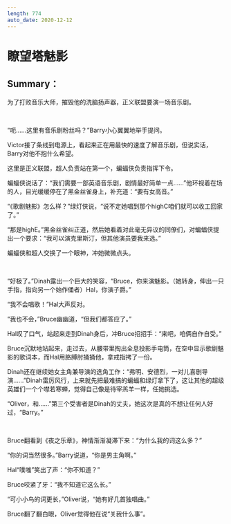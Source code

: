 ```yaml
---
length: 774
auto_date: 2020-12-12
---
```


# 瞭望塔魅影

## Summary：

为了打败音乐大师，摧毁他的洗脑扬声器，正义联盟要演一场音乐剧。

<br>

“呃……这里有音乐剧粉丝吗？”Barry小心翼翼地举手提问。

Victor接了条线到电源上，看起来正在用最快的速度了解音乐剧，但说实话，Barry对他不抱什么希望。

这里是正义联盟，超人负责站在第一个，蝙蝠侠负责指挥下令。

蝙蝠侠说话了：“我们需要一部英语音乐剧，剧情最好简单一点……”他环视着在场的人，目光缓缓停在了黑金丝雀身上，补充道：“要有女高音。”

“《歌剧魅影》怎么样？”绿灯侠说，“说不定她唱到那个highC咱们就可以收工回家了。”

“那是highE。”黑金丝雀纠正道，然后她看着对此毫无异议的同僚们，对蝙蝠侠提出一个要求：“我可以演克里斯汀，但其他演员要我来选。”

蝙蝠侠和超人交换了一个眼神，冲她微微点头。

<br>

“好极了。”Dinah露出一个巨大的笑容，“Bruce，你来演魅影。（她转身，伸出一只手指，指向另一个始作俑者）Hal，你演子爵。”

“我不会唱歌！”Hal大声反对。

“我也不会，”Bruce幽幽道，“但我们都答应了。”

Hal叹了口气，站起来走到Dinah身后，冲Bruce招招手：“来吧，咱俩自作自受。”

Bruce沉默地站起来，走过去，从腰带里掏出全息投影手电筒，在空中显示歌剧魅影的歌词本，而Hal用胳膊肘捅捅他，拿戒指拷了一份。

Dinah还在继续她女主角兼导演的选角工作：“弗明、安德烈，一对儿喜剧导演……”Dinah雷厉风行，上来就先把最难搞的蝙蝠和绿灯拿下了，这让其他的超级英雄们一个个噤若寒蝉，觉得自己像是待宰羔羊一样，任她挑选。

“Oliver，和……”第三个受害者是Dinah的丈夫，她这次是真的不想让任何人好过，“Barry。”

<br>

Bruce翻看到《夜之乐章》，神情渐渐凝滞下来：“为什么我的词这么多？”

“你的词当然很多。”Barry说道，“你是男主角啊。”

Hal“噗嗤”笑出了声：“你不知道？”

Bruce咬紧了牙：“我不知道它这么长。”

“可小小鸟的词更长，”Oliver说，“她有好几首独唱曲。”

Bruce翻了翻白眼，Oliver觉得他在说“关我什么事”。
